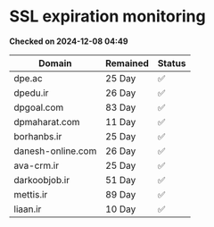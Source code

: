 # SSL expiration monitoring

**Checked on 2024-12-08 04:49**

| Domain | Remained | Status       |
|--------|----------|--------------|
| dpe.ac     | 25 Day   | ✅ |
| dpedu.ir     | 26 Day   | ✅ |
| dpgoal.com     | 83 Day   | ✅ |
| dpmaharat.com     | 11 Day   | ✅ |
| borhanbs.ir     | 25 Day   | ✅ |
| danesh-online.com     | 26 Day   | ✅ |
| ava-crm.ir     | 25 Day   | ✅ |
| darkoobjob.ir     | 51 Day   | ✅ |
| mettis.ir     | 89 Day   | ✅ |
| liaan.ir     | 10 Day   | ✅ |
